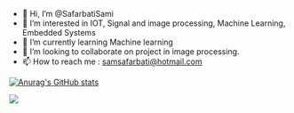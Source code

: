 - 👋 Hi, I’m @SafarbatiSami
- 👀 I’m interested in IOT, Signal and image processing, Machine Learning, Embedded Systems
- 🌱 I’m currently learning Machine learning
- 💞️ I’m looking to collaborate on project in image processing.
- 📫 How to reach me : samsafarbati@hotmail.com

<!---
SafarbatiSami/SafarbatiSami is a ✨ special ✨ repository because its `README.md` (this file) appears on your GitHub profile.
You can click the Preview link to take a look at your changes.
--->
[![Anurag's GitHub stats](https://github-readme-stats.vercel.app/api?username=SafarbatiSami)](https://github.com/anuraghazra/github-readme-stats)

<picture>
<source 
  srcset="https://github-readme-stats.vercel.app/api?username=SafarbatiSami&show_icons=true&theme=dark"
  media="(prefers-color-scheme: dark)"
/>
<source
  srcset="https://github-readme-stats.vercel.app/api?username=SafarbatiSami&show_icons=true"
  media="(prefers-color-scheme: light), (prefers-color-scheme: no-preference)"
/>
<img src="https://github-readme-stats.vercel.app/api?username=SafarbatiSami&show_icons=true" />
</picture>
